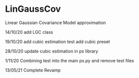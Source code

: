 # LinGaussCov
Linear Gaussian Covariance Model approximation

14/10/20
add LGC class

19/10/20
add cubic estimation test
add cubic preset

28/10/20
update cubic estimation in ps library

1/11/20
Combining test into the main ps.py and remove test files

13/05/21
Complete Revamp
